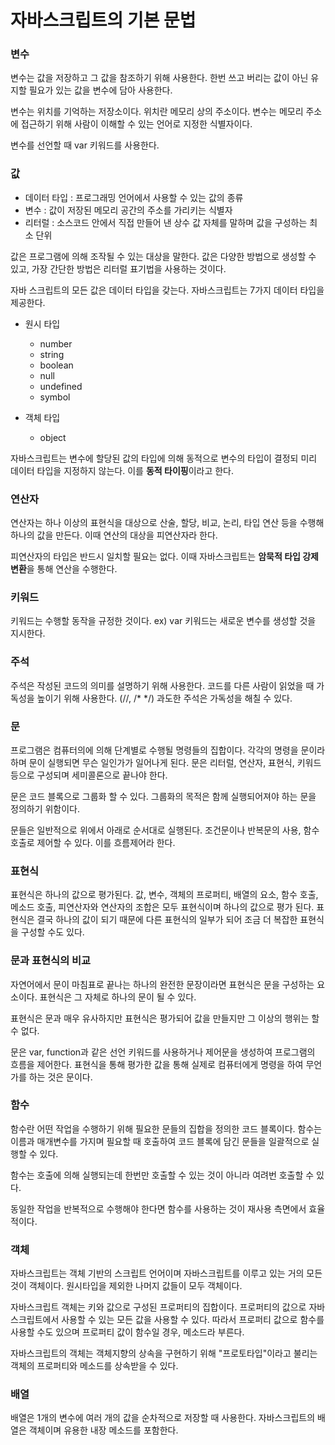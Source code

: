 # 자바스크립트의 기본 문법

### 변수
변수는 값을 저장하고 그 값을 참조하기 위해 사용한다. 한번 쓰고 버리는 값이 아닌 유지할 필요가 있는 값을 변수에 담아 사용한다.

변수는 위치를 기억하는 저장소이다. 위치란 메모리 상의 주소이다. 변수는 메모리 주소에 접근하기 위해 사람이 이해할 수 있는 언어로 지정한 식별자이다.

변수를 선언할 때 var 키워드를 사용한다.

### 값
+ 데이터 타입 : 프로그래밍 언어에서 사용할 수 있는 값의 종류
+ 변수 : 값이 저장된 메모리 공간의 주소를 가리키는 식별자
+ 리터럴 : 소스코드 안에서 직접 만들어 낸 상수 값 자체를 말하며 값을 구성하는 최소 단위

값은 프로그램에 의해 조작될 수 있는 대상을 말한다.
값은 다양한 방법으로 생성할 수 있고, 가장 간단한 방법은 리터럴 표기법을 사용하는 것이다.

자바 스크립트의 모든 값은 데이터 타입을 갖는다. 자바스크립트는 7가지 데이터 타입을 제공한다.

+ 원시 타입
	+ number
	+ string
	+ boolean
	+ null
	+ undefined
	+ symbol

+ 객체 타입
	+ object

자바스크립트는 변수에 할당된 값의 타입에 의해 동적으로 변수의 타입이 결정되 미리 데이터 타입을 지정하지 않는다. 이를 **동적 타이핑**이라고 한다.

### 연산자
연산자는 하나 이상의 표현식을 대상으로 산술, 할당, 비교, 논리, 타입 연산 등을 수행해 하나의 값을 만든다. 이때 연산의 대상을 피연산자라 한다.

피연산자의 타입은 반드시 일치할 필요는 없다.
이때 자바스크립트는 **암묵적 타입 강제 변환**을 통해 연산을 수행한다.

### 키워드
키워드는 수행할 동작을 규정한 것이다.
ex) var 키워드는 새로운 변수를 생성할 것을 지시한다.

### 주석
주석은 작성된 코드의 의미를 설명하기 위해 사용한다.
코드를 다른 사람이 읽었을 때 가독성을 높이기 위해 사용한다. (//, /* */)
과도한 주석은 가독성을 해칠 수 있다.

### 문
프로그램은 컴퓨터의에 의해 단계별로 수행될 명령들의 집합이다.
각각의 명령을 문이라 하며 문이 실행되면 무슨 일인가가 일어나게 된다.
문은 리터럴, 연산자, 표현식, 키워드 등으로 구성되며 세미콜론으로 끝나야 한다.

문은 코드 블록으로 그룹화 할 수 있다. 그룹화의 목적은 함께 실행되어져야 하는 문을 정의하기 위함이다.

문들은 일반적으로 위에서 아래로 순서대로 실행된다. 조건문이나 반복문의 사용, 함수 호출로 제어할 수 있다. 이를 흐름제어라 한다.

### 표현식
표현식은 하나의 값으로 평가된다. 값, 변수, 객체의 프로퍼티, 배열의 요소, 함수 호출, 메소드 호출, 피연산자와 연산자의 조합은 모두 표현식이며 하나의 값으로 평가 된다. 표현식은 결국 하나의 값이 되기 때문에 다른 표현식의 일부가 되어 조금 더 복잡한 표현식을 구성할 수도 있다.

### 문과 표현식의 비교
자연어에서 문이 마침표로 끝나는 하나의 완전한 문장이라면 표현식은 문을 구성하는 요소이다.
표현식은 그 자체로 하나의 문이 될 수 있다.

표현식은 문과 매우 유사하지만 표현식은 평가되어 값을 만들지만 그 이상의 행위는 할 수 없다.

문은 var, function과 같은 선언 키워드를 사용하거나 제어문을 생성하여 프로그램의 흐름을 제어한다. 표현식을 통해 평가한 값을 통해 실제로 컴퓨터에게 명령을 하여 무언가를 하는 것은 문이다.

### 함수
함수란 어떤 작업을 수행하기 위해 필요한 문들의 집합을 정의한 코드 블록이다. 함수는 이름과 매개변수를 가지며 필요할 때 호출하여 코드 블록에 담긴 문들을 일괄적으로 실행할 수 있다.

함수는 호출에 의해 실행되는데 한번만 호출할 수 있는 것이 아니라 여려번 호출할 수 있다.

동일한 작업을 반복적으로 수행해야 한다면 함수를 사용하는 것이 재사용 측면에서 효율적이다.

### 객체
자바스크립트는 객체 기반의 스크립트 언어이며 자바스크립트를 이루고 있는 거의 모든 것이 객체이다. 원시타입을 제외한 나머지 값들이 모두 객체이다.

자바스크립트 객체는 키와 값으로 구성된 프로퍼티의 집합이다. 프로퍼티의 값으로 자바스크립트에서 사용할 수 있는 모든 값을 사용할 수 있다. 따라서 프로퍼티 값으로 함수를 사용할 수도 있으며 프로퍼티 값이 함수일 경우, 메소드라 부른다.

자바스크립트의 객체는 객체지향의 상속을 구현하기 위해 "프로토타입"이라고 불리는 객체의 프로퍼티와 메소드를 상속받을 수 있다.

### 배열
배열은 1개의 변수에 여러 개의 값을 순차적으로 저장할 때 사용한다. 자바스크립트의 배열은 객체이며 유용한 내장 메소드를 포함한다.